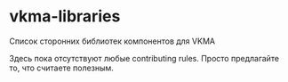 # vkma-libraries
Список сторонних библиотек компонентов для VKMA

Здесь пока отсутствуют любые contributing rules. Просто предлагайте то, что считаете полезным.

